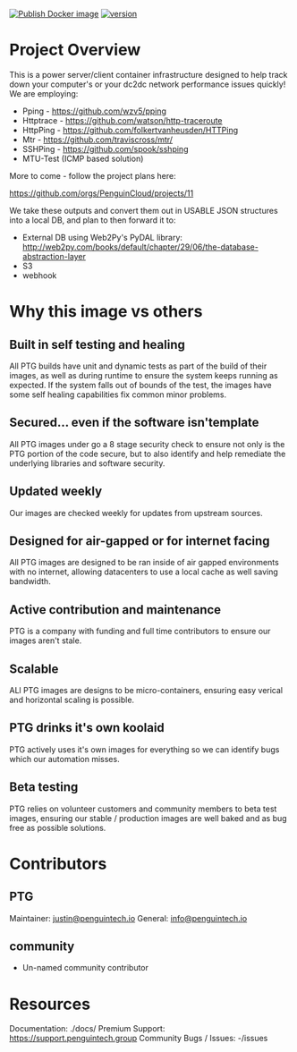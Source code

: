 [![Publish Docker image](https://github.com/PenguinCloud/PenguinPerf3/actions/workflows/push.yml/badge.svg)](https://github.com/PenguinCloud/PenguinPerf3/actions/workflows/push.yml) [![version](https://img.shields.io/badge/version-1.0.2-blue.svg)](https://semver.org)
# Project Overview
This is a power server/client container infrastructure designed to help track down your computer's or your dc2dc network performance issues quickly!
We are employing:
* Pping - https://github.com/wzv5/pping
* Httptrace - https://github.com/watson/http-traceroute
* HttpPing - https://github.com/folkertvanheusden/HTTPing
* Mtr - https://github.com/traviscross/mtr/
* SSHPing - https://github.com/spook/sshping
* MTU-Test (ICMP based solution)

More to come - follow the project plans here:

https://github.com/orgs/PenguinCloud/projects/11

We take these outputs and convert them out in USABLE JSON structures into a local DB, and plan to then forward it to:
- External DB using Web2Py's PyDAL library: http://web2py.com/books/default/chapter/29/06/the-database-abstraction-layer
- S3
- webhook

# Why this image vs others
## Built in self testing and healing
All PTG builds have unit and dynamic tests as part of the build of their images, as well as during runtime to ensure the system keeps running as expected. If the system falls out of bounds of the test, the images have some self healing capabilities fix common minor problems.
## Secured... even if the software isn'template
All PTG images under go a 8 stage security check to ensure not only is the PTG portion of the code secure, but to also identify and help remediate the underlying libraries and software security.
## Updated weekly
Our images are checked weekly for updates from upstream sources.
## Designed for air-gapped or for internet facing
All PTG images are designed to be ran inside of air gapped environments with no internet, allowing datacenters to use a local cache as well saving bandwidth.
## Active contribution and maintenance
PTG is a company with funding and full time contributors to ensure our images aren't stale.
## Scalable
ALl PTG images are designs to be micro-containers, ensuring easy verical and horizontal scaling is possible.
## PTG drinks it's own koolaid
PTG actively uses it's own images for everything so we can identify bugs which our automation misses.
## Beta testing
PTG relies on volunteer customers and community members to beta test images, ensuring our stable / production images are well baked and as bug free as possible solutions.
# Contributors
## PTG
Maintainer:  justin@penguintech.io
General: info@penguintech.io
## community
* Un-named community contributor

# Resources
Documentation: ./docs/
Premium Support: https://support.penguintech.group
Community Bugs / Issues: -/issues
